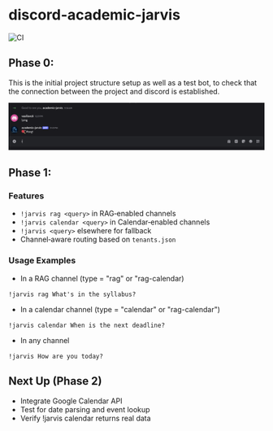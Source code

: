 # discord-academic-jarvis

![CI](https://github.com/Vasilis-christopoulos/mcgill-discord-assistant/actions/workflows/ci.yml/badge.svg)

## Phase 0:
This is the initial project structure setup as well as a test bot, to check that the connection between the project and discord is established.

![Screenshot of the application](./screenshots/initial-connection.png)

## Phase 1:

### Features
- `!jarvis rag <query>` in RAG‑enabled channels  
- `!jarvis calendar <query>` in Calendar‑enabled channels  
- `!jarvis <query>` elsewhere for fallback  
- Channel‑aware routing based on `tenants.json`

### Usage Examples
- In a RAG channel (type = "rag" or "rag-calendar)
```
!jarvis rag What's in the syllabus?
```

- In a calendar channel (type = "calendar" or "rag-calendar")
```
!jarvis calendar When is the next deadline?
```

- In any channel
```
!jarvis How are you today?
```

## Next Up (Phase 2)
- Integrate Google Calendar API
- Test for date parsing and event lookup
- Verify !jarvis calendar returns real data
